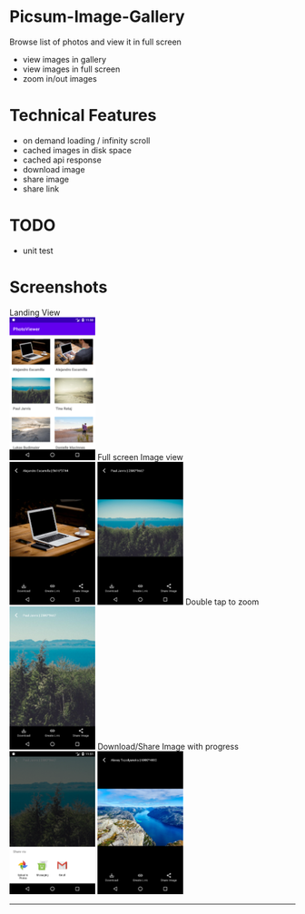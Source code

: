 # Picsum-Image-Gallery
Browse list of photos and view it in full screen 
- view images in gallery
- view images in full screen
- zoom in/out images

# Technical Features
- on demand loading / infinity scroll
- cached images in disk space
- cached api response
- download image
- share image
- share link

# TODO
- unit test

# Screenshots
Landing View<br>
<a href="./images/1.png"><img src="./images/1.png" width="30%" /></a>
Full screen Image view<br>
<a href="./images/2.png"><img src="./images/2.png" width="30%" /></a>
<a href="./images/3.png"><img src="./images/3.png" width="30%" /></a>
Double tap to zoom<br>
<a href="./images/4.png"><img src="./images/4.png" width="30%" /></a>
Download/Share Image with progress<br>
<a href="./images/5.png"><img src="./images/5.png" width="30%" /></a>
<a href="./images/6.png"><img src="./images/6.png" width="30%" /></a>


---

